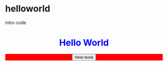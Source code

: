 # helloworld
intro code
<!DOCTYPE html>
<html lang="en">
<head>
    <title>Document</title>
</head>
<body>
    <h1 style="color:blue; text-align:center;">Hello World </h1>
    <div style="color:blue; text-align:center;  background-color: red;">
    <button>Veiw book</button>
</div>
</body>
</html>
